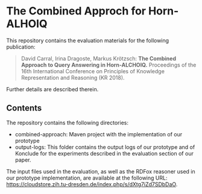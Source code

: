 The Combined Approch for Horn-ALHOIQ
====================================

This repository contains the evaluation materials for the following publication:

  > David Carral, Irina Dragoste, Markus Krötzsch:
  > **The Combined Approach to Query Answering in Horn-ALCHOIQ.**
  > Proceedings of the 16th International Conference on Principles of Knowledge Representation and Reasoning (KR 2018).

Further details are described therein.

Contents
--------

The repository contains the following directories:
 - combined-approach: Maven project with the implementation of our prototype
 - output-logs: This folder contains the output logs of our prototype and of Konclude for the experiments described in the evaluation section of our paper.
  
 The input files used in the evaluation, as well as the RDFox reasoner used in our prototype implementation, are available at the following URL: 
https://cloudstore.zih.tu-dresden.de/index.php/s/dXtg7iZd7SDbDaO.
